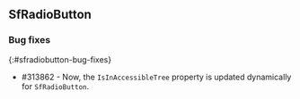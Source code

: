 ## SfRadioButton

### Bug fixes
{:#sfradiobutton-bug-fixes}

* \#313862 - Now, the `IsInAccessibleTree` property is updated dynamically for `SfRadioButton`.